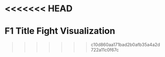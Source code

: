 <<<<<<< HEAD
=======
# F1 Title Fight Visualization
>>>>>>> c10d860aa171bad2b0afb35a4a2d722a11c0f67c
